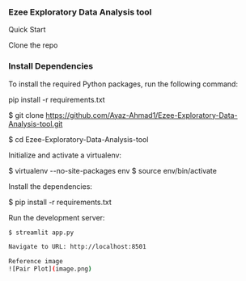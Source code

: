 ### Ezee Exploratory Data Analysis tool

Quick Start

Clone the repo

### Install Dependencies

To install the required Python packages, run the following command:

pip install -r requirements.txt

$ git clone https://github.com/Ayaz-Ahmad1/Ezee-Exploratory-Data-Analysis-tool.git

$ cd Ezee-Exploratory-Data-Analysis-tool

Initialize and activate a virtualenv:

$ virtualenv --no-site-packages env
$ source env/bin/activate

Install the dependencies:

$ pip install -r requirements.txt

Run the development server:

```bash
$ streamlit app.py

Navigate to URL: http://localhost:8501

Reference image
![Pair Plot](image.png)

